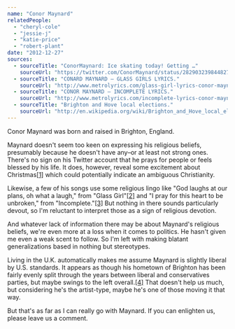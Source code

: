 ```yaml
---
name: "Conor Maynard"
relatedPeople:
  - "cheryl-cole"
  - "jessie-j"
  - "katie-price"
  - "robert-plant"
date: "2012-12-27"
sources:
  - sourceTitle: "ConorMaynard: Ice skating today! Getting …"
    sourceUrl: "https://twitter.com/ConorMaynard/status/282903239844827137"
  - sourceTitle: "CONARD MAYNARD – GLASS GIRLS LYRICS."
    sourceUrl: "http://www.metrolyrics.com/glass-girl-lyrics-conor-maynard.html"
  - sourceTitle: "CONOR MAYNARD – INCOMPLETE LYRICS."
    sourceUrl: "http://www.metrolyrics.com/incomplete-lyrics-conor-maynard.html"
  - sourceTitle: "Brighton and Hove local elections."
    sourceUrl: "http://en.wikipedia.org/wiki/Brighton_and_Hove_local_elections"
---
```


Conor Maynard was born and raised in Brighton, England.

Maynard doesn't seem too keen on expressing his religious beliefs, presumably because he doesn't have any–or at least not strong ones. There's no sign on his Twitter account that he prays for people or feels blessed by his life. It does, however, reveal some excitement about Christmas<a class="source-citation" href="https://twitter.com/ConorMaynard/status/282903239844827137" title="ConorMaynard: Ice skating today! Getting …">[1]</a> which could potentially indicate an ambiguous Christianity.

Likewise, a few of his songs use some religious lingo like "God laughs at our plans, oh what a laugh," from "Glass Girl"<a class="source-citation" href="http://www.metrolyrics.com/glass-girl-lyrics-conor-maynard.html" title="CONARD MAYNARD – GLASS GIRLS LYRICS.">[2]</a> and "I pray for this heart to be unbroken," from "Incomplete."<a class="source-citation" href="http://www.metrolyrics.com/incomplete-lyrics-conor-maynard.html" title="CONOR MAYNARD – INCOMPLETE LYRICS.">[3]</a> But nothing in there sounds particularly devout, so I'm reluctant to interpret those as a sign of religious devotion.

And whatever lack of information there may be about Maynard's religious beliefs, we're even more at a loss when it comes to politics. He hasn't given me even a weak scent to follow. So I'm left with making blatant generalizations based in nothing but stereotypes.

Living in the U.K. automatically makes me assume Maynard is slightly liberal by U.S. standards. It appears as though his hometown of Brighton has been fairly evenly split through the years between liberal and conservatives parties, but maybe swings to the left overall.<a class="source-citation" href="http://en.wikipedia.org/wiki/Brighton_and_Hove_local_elections" title="Brighton and Hove local elections.">[4]</a> That doesn't help us much, but considering he's the artist-type, maybe he's one of those moving it that way.

But that's as far as I can really go with Maynard. If you can enlighten us, please leave us a comment.